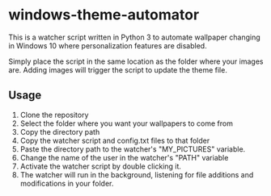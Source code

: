 # windows-theme-automator
This is a watcher script written in Python 3 to automate wallpaper changing in Windows 10 where personalization features are disabled. <br>

Simply place the script in the same location as the folder where your images are. Adding images will trigger the script to update the theme file.

## Usage
1. Clone the repository
2. Select the folder where you want your wallpapers to come from 
3. Copy the directory path
4. Copy the watcher script and config.txt files to that folder
5. Paste the directory path to the watcher's "MY_PICTURES" variable.   
6. Change the name of the user in the watcher's "PATH" variable
7. Activate the watcher script by double clicking it.
8. The watcher will run in the background, listening for file additions and modifications in your folder. 
